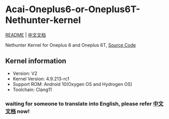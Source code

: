# Acai-Oneplus6-or-Oneplus6T-Nethunter-kernel
[README](README.md) | [中文文档](README_zh.md)

Nethunter Kernel for Oneplus 6 and Oneplus 6T, [Source Code](https://github.com/acai66/op6_kernel)

## Kernel information
- Version: V2
- Kernel Version: 4.9.213-rc1
- Support ROM: Android 10(Oxygen OS and Hydrogen OS)
- Toolchain: Clang11

### waiting for someone to translate into English, please refer [中文文档](README_zh.md) now!
